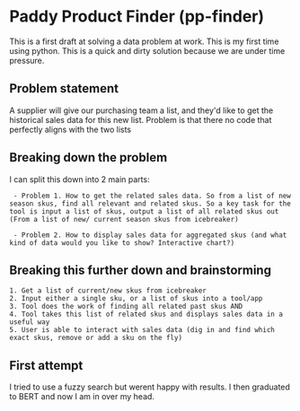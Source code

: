# Paddy Product Finder (pp-finder)

This is a first draft at solving a data problem at work. This is my first time using python. This is a quick and dirty solution because we are under time pressure.

## Problem statement
 A supplier will give our purchasing team a list, and they'd like to get the historical sales data for this new list. Problem is that there no code that perfectly aligns with the two lists


## Breaking down the problem

I can split this down into 2 main parts: 

	 - Problem 1. How to get the related sales data. So from a list of new season skus, find all relevant and related skus. So a key task for the tool is input a list of skus, output a list of all related skus out (From a list of new/ current season skus from icebreaker)

	 - Problem 2. How to display sales data for aggregated skus (and what kind of data would you like to show? Interactive chart?)

## Breaking this further down and brainstorming
	1. Get a list of current/new skus from icebreaker
	2. Input either a single sku, or a list of skus into a tool/app
	3. Tool does the work of finding all related past skus AND
	4. Tool takes this list of related skus and displays sales data in a useful way 
	5. User is able to interact with sales data (dig in and find which exact skus, remove or add a sku on the fly)

## First attempt 
I tried to use a fuzzy search but werent happy with results. I then graduated to BERT and now I am in over my head.